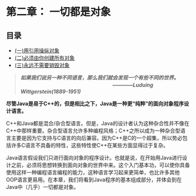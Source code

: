 # 第二章： 一切都是对象
## 目录
- [(一)用引用操纵对象](2.1_You_manipulate_objects_with_references.md)
- [(二)必须由你创建所有对象](2.2_You_must_create_all_the_objects.md)
- [(三)永远不需要销毁对象](2.3_You_never_need_to_destroy_an_object.md)

>***如果我们说另一种不同语言，那么我们就会发现一个有些不同的世界。***  
>　　　　　　　　　　　　　　　　　　***————Luduing Wittgerstein(1889-1951)***

**尽管Java是易于C++的，但是相比之下，Java是一种更“纯粹”的面向对象程序设计语言。**

C++和Java都是混合/杂合型语言。但是，Java的设计者认为这种杂合性并不像在C++中那样重要。杂合型语言允许多种编程风格；C++之所以成为一种杂合型语言主要是因为它支持与C语言的向后兼容。因为C++是C的一个超集，所以势必包括许多C语言不具备的特性，这些特性使C++在某些方面显得过于复杂。

Java语言假设我们只进行面向对象的程序设计。也就是说，在开始用Java进行设计之前，必须将思想转换到面向对象的世界中来。这个入门基本功，可以使你具备使用这样一种编程语言编程的能力，这种语言学习起来更简单，也比许多其他OOP语言更易用。在本章，我们将看到Java程序的基本组成部分，并体会到在Java中（几乎）一切都是对象。